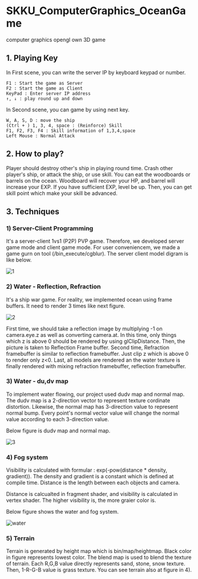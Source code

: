 # SKKU_ComputerGraphics_OceanGame
computer graphics opengl own 3D game


## 1. Playing Key
In First scene, you can write the server IP by keyboard keypad or number.

    F1 : Start the game as Server
    F2 : Start the game as Client
    KeyPad : Enter server IP address
    ↑, ↓ : play round up and down
    
  
In Second scene, you can game by using next key.  

    W, A, S, D : move the ship  
    (Ctrl + ) 1, 3, 4, space : (Reinforce) Skill  
    F1, F2, F3, F4 : Skill information of 1,3,4,space  
    Left Mouse : Normal Attack 
    
    
## 2. How to play?

Player should destroy other's ship in playing round time. Crash other player's ship, or attack the ship, or use skill. 
You can eat the woodboards or barrels on the ocean. Woodboard will recover your HP, and barrel will increase your EXP.
If you have sufficient EXP, level be up. Then, you can get skill point which make your skill be advanced.

## 3. Techniques

### 1) Server-Client Programming

 It's a server-client 1vs1 (P2P) PVP game. Therefore, we developed server game mode and client game mode. For user conveniencem, we made a game gurn on tool (/bin_execute/cgblur).
 The server client model digram is like below.
 
 ![1](https://user-images.githubusercontent.com/43103079/72053115-bd304180-3309-11ea-9b23-35df36f9b53d.png)

 
 
### 2) Water - Reflection, Refraction

 It's a ship war game. For reality, we implemented ocean using frame buffers. It need to render 3 times like next figure.
 
 ![2](https://user-images.githubusercontent.com/43103079/72053417-53646780-330a-11ea-8c55-816c931ec9be.png)
 
 First time, we should take a reflection image by multiplying -1 on camera.eye.z as well as converting camera.at. In this time, only things which z is above 0 should be rendered by using glClipDistance. Then, the picture is taken to Reflection Frame buffer.
 Second time, Refraction framebuffer is similar to reflection framebuffer. Just clip z which is above 0 to render only z<0. 
 Last, all models are rendered an the water texture is finally rendered with mixing refraction framebuffer, reflection framebuffer.
 
 
 ### 3) Water - du,dv map
 
 To implement water flowing, our project used dudv map and normal map. The dudv map is a 2-direction vector to represent texture cordinate distortion. Likewise, the normal map has 3-direction value to represent normal bump. Every point's normal vector value will change the normal value according to each 3-direction value.

 Below figure is dudv map and normal map.
 
 ![3](https://user-images.githubusercontent.com/43103079/72234129-df2e0a80-360e-11ea-9123-8f21aaf76c8c.png)

### 4) Fog system

 Visibility is calculated with formular : exp(-pow(distance * density, gradient)). The density and gradient is a constant which is defined at compile time. Distance is the length between each objects and camera.
 
 Distance is calcualted in fragment shader, and visibility is calculated in vertex shader. The higher visibility is, the more graier color is.
 
Below figure shows the water and fog system.

![water](https://user-images.githubusercontent.com/43103079/73737177-79ecb580-4785-11ea-9a6c-60adfe9ce689.png)

### 5) Terrain

 Terrain is generated by height map which is bin/map/heightmap. Black color in figure represents lowest color. The blend map is used to blend the texture of terrain. Each R,G,B value directly represents sand, stone, snow texture. Then, 1-R-G-B value is grass texture. You can see terrain also at figure in 4).


